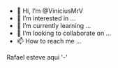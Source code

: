 - 👋 Hi, I’m @ViniciusMrV
- 👀 I’m interested in ...
- 🌱 I’m currently learning ...
- 💞️ I’m looking to collaborate on ...
- 📫 How to reach me ...

Rafael esteve aqui '-'
<!---
ViniciusMrV/ViniciusMrV is a ✨ special ✨ repository because its `README.md` (this file) appears on your GitHub profile.
You can click the Preview link to take a look at your changes.
--->
